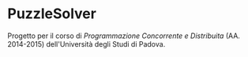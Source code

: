 # PuzzleSolver

Progetto per il corso di _Programmazione Concorrente e Distribuita_ (AA. 2014-2015) dell'Università degli Studi di Padova.
